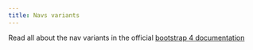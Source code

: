 ```yaml
---
title: Navs variants
---
```


Read all about the nav variants in the official [bootstrap 4 documentation](http://v4-alpha.getbootstrap.com/components/navs/)
